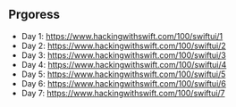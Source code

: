 ## Prgoress
- Day 1: https://www.hackingwithswift.com/100/swiftui/1
- Day 2: https://www.hackingwithswift.com/100/swiftui/2
- Day 3: https://www.hackingwithswift.com/100/swiftui/3
- Day 4: https://www.hackingwithswift.com/100/swiftui/4
- Day 5: https://www.hackingwithswift.com/100/swiftui/5
- Day 6: https://www.hackingwithswift.com/100/swiftui/6
- Day 7: https://www.hackingwithswift.com/100/swiftui/7